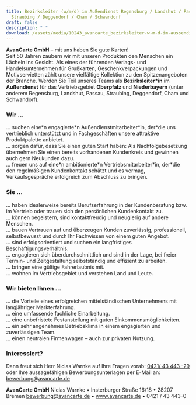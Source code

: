 ```yaml
---
title: Bezirksleiter (w/m/d) im Außendienst Regensburg / Landshut / Passau /
  Straubing / Deggendorf / Cham / Schwandorf
draft: false
description: " "
download: /assets/media/10243_avancarte_bezirksleiter-w-m-d-im-aussendienst_regensburg-landshut-passau-straubing-deggendorf-cham-schwandorf.pdf
---
```

**AvanCarte GmbH**  – mit uns haben Sie gute Karten!\
Seit 50 Jahren zaubern wir mit unseren Produkten den Menschen ein Lächeln ins Gesicht. Als eines der führenden Verlags- und Handelsunternehmen für Grußkarten, Geschenkverpackungen und Motivservietten zählt unsere vielfältige Kollektion zu den Spitzenangeboten der Branche. Werden Sie Teil unseres Teams als **Bezirksleiter*in** im **Außendienst** für das Vertriebsgebiet **Oberpfalz** und **Niederbayern** (unter anderem Regensburg, Landshut, Passau, Straubing, Deggendorf, Cham und Schwandorf).

### Wir ...

... suchen eine\*n engagierte\*n Außendienstmitarbeiter\*in, der\*die uns vertrieblich unterstützt und in Fachgeschäften unsere attraktive Produktpalette anbietet.\
... sorgen dafür, dass Sie einen guten Start haben: Als Nachfolgebesetzung übernehmen Sie einen bereits vorhandenen Kundenkreis und gewinnen auch gern Neukunden dazu. \
... freuen uns auf eine\*n ambitionierte\*n Vertriebsmitarbeiter\*in, der\*die den regelmäßigen Kundenkontakt schätzt und es vermag, Verkaufsgespräche erfolgreich zum Abschluss zu bringen.

### Sie ...

... haben idealerweise bereits Berufserfahrung in der Kundenberatung bzw. im Vertrieb oder trauen sich den persönlichen Kundenkontakt zu.\
... können begeistern, sind kontaktfreudig und neugierig auf andere Menschen.\
... bauen Vertrauen auf und überzeugen Kunden zuverlässig, professionell, selbstbewusst und durch Ihr Fachwissen von einem guten Angebot.\
... sind erfolgsorientiert und suchen ein langfristiges Beschäftigungsverhältnis.\
... engagieren sich überdurchschnittlich und sind in der Lage, bei freier Termin- und Zeitgestaltung selbstständig und effizient zu arbeiten.\
... bringen eine gültige Fahrerlaubnis mit.\
... wohnen im Vertriebsgebiet und verstehen Land und Leute.

### Wir bieten Ihnen ...

... die Vorteile eines erfolgreichen mittelständischen Unternehmens mit langjähriger Markterfahrung.\
... eine umfassende fachliche Einarbeitung.\
... eine unbefristete Festanstellung mit guten Einkommensmöglichkeiten.\
... ein sehr angenehmes Betriebsklima in einem engagierten und zuverlässigen Team.\
... einen neutralen Firmenwagen – auch zur privaten Nutzung.

### Interessiert?

Dann freut sich Herr Niclas Warnke auf Ihre Fragen vorab: [0421/ 43 443 -29](tel:04214344329)\
oder Ihre aussagefähigen Bewerbungsunterlagen per E-Mail an: [bewerbung@avancarte.de](<mailto: bewerbung@avancarte.de>)

**AvanCarte GmbH**
Niclas Warnke • Insterburger Straße 16/18 • 28207 Bremen
[bewerbung@avancarte.de](<mailto: bewerbung@avancarte.de>) • www.avancarte.de • 0421 / 43 443-0